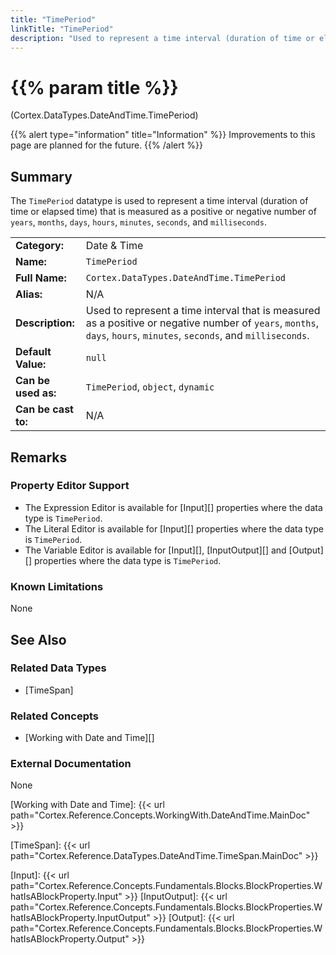 ```yaml
---
title: "TimePeriod"
linkTitle: "TimePeriod"
description: "Used to represent a time interval (duration of time or elapsed time) that is measured as a positive or negative number of `years`, `months`, `days`, `hours`, `minutes`, `seconds`, and `milliseconds`."
---
```


# {{% param title %}}

<p class="namespace">(Cortex.DataTypes.DateAndTime.TimePeriod)</p>

{{% alert type="information" title="Information" %}} Improvements to this page are planned for the future. {{% /alert %}}

## Summary

The `TimePeriod` datatype is used to represent a time interval (duration of time or elapsed time) that is measured as a positive or negative number of `years`, `months`, `days`, `hours`, `minutes`, `seconds`, and `milliseconds`.

| | |
|-|-|
| **Category:**          | Date & Time                                                         |
| **Name:**              | `TimePeriod`                                                        |
| **Full Name:**         | `Cortex.DataTypes.DateAndTime.TimePeriod`                                                 |
| **Alias:**             | N/A |
| **Description:**       | Used to represent a time interval that is measured as a positive or negative number of `years`, `months`, `days`, `hours`, `minutes`, `seconds`, and `milliseconds`. |
| **Default Value:**     | `null` |
| **Can be used as:**    | `TimePeriod`, `object`, `dynamic` |
| **Can be cast to:**    | N/A |

## Remarks

### Property Editor Support

- The Expression Editor is available for [Input][] properties where the data type is `TimePeriod`.
- The Literal Editor is available for [Input][] properties where the data type is `TimePeriod`.
- The Variable Editor is available for [Input][], [InputOutput][] and [Output][] properties where the data type is `TimePeriod`.

### Known Limitations

None

## See Also

### Related Data Types

- [TimeSpan]

### Related Concepts

- [Working with Date and Time][]

### External Documentation

None

[Working with Date and Time]: {{< url path="Cortex.Reference.Concepts.WorkingWith.DateAndTime.MainDoc" >}}

[TimeSpan]: {{< url path="Cortex.Reference.DataTypes.DateAndTime.TimeSpan.MainDoc" >}}

[Input]: {{< url path="Cortex.Reference.Concepts.Fundamentals.Blocks.BlockProperties.WhatIsABlockProperty.Input" >}}
[InputOutput]: {{< url path="Cortex.Reference.Concepts.Fundamentals.Blocks.BlockProperties.WhatIsABlockProperty.InputOutput" >}}
[Output]: {{< url path="Cortex.Reference.Concepts.Fundamentals.Blocks.BlockProperties.WhatIsABlockProperty.Output" >}}
